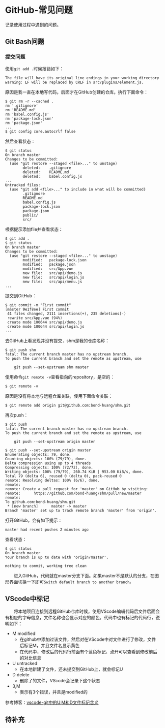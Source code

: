 # GitHub-常见问题
记录使用过程中遇到的问题。
## Git Bash问题
### 提交问题
使用`git add .`时候报错如下：
```
The file will have its original line endings in your working directory
warning: LF will be replaced by CRLF in src/plugins/element.js.
```
原因是我一直在本地写代码，后面才在GitHub创建的仓库，执行下面命令：
```
$ git rm -r --cached .
rm '.gitignore'
rm 'README.md'
rm 'babel.config.js'
rm 'package-lock.json'
rm 'package.json'
...
$ git config core.autocrlf false
```
然后查看状态：
```
$ git status
On branch master
Changes to be committed:
  (use "git restore --staged <file>..." to unstage)
        deleted:    .gitignore
        deleted:    README.md
        deleted:    babel.config.js
...
Untracked files:
  (use "git add <file>..." to include in what will be committed)
        .gitignore
        README.md
        babel.config.js
        package-lock.json
        package.json
        public/
        src/
```
根据提示添加file并查看状态：
```
$ git add .
$ git status
On branch master
Changes to be committed:
  (use "git restore --staged <file>..." to unstage)
        modified:   package-lock.json
        modified:   package.json
        modified:   src/App.vue
        new file:   src/api/demo.js
        new file:   src/api/login.js
        new file:   src/api/menu.js
...
```
提交到GitHub：
```
$ git commit -m "First commit"
[master 9e1f8ee] First commit
 41 files changed, 2111 insertions(+), 235 deletions(-)
 rewrite src/App.vue (94%)
 create mode 100644 src/api/demo.js
 create mode 100644 src/api/login.js
...
```
去GitHub上看发现并没有提交，shm是我的仓库名称：
```
$ git push shm
fatal: The current branch master has no upstream branch.
To push the current branch and set the remote as upstream, use

    git push --set-upstream shm master
```
使用命令`git remote -v`查看指向的repository，是空的：
```
$ git remote -v
```
原因是没有将本地与远程仓库关联，使用下面命令关联：
```
$ git remote add origin git@github.com:bond-huang/shm.git
```
再次push：
```
$ git push
fatal: The current branch master has no upstream branch.
To push the current branch and set the remote as upstream, use

    git push --set-upstream origin master

$ git push --set-upstream origin master
Enumerating objects: 79, done.
Counting objects: 100% (79/79), done.
Delta compression using up to 4 threads
Compressing objects: 100% (72/72), done.
Writing objects: 100% (79/79), 260.74 KiB | 953.00 KiB/s, done.
Total 79 (delta 6), reused 0 (delta 0), pack-reused 0
remote: Resolving deltas: 100% (6/6), done.
remote:
remote: Create a pull request for 'master' on GitHub by visiting:
remote:      https://github.com/bond-huang/shm/pull/new/master
remote:
To github.com:bond-huang/shm.git
 * [new branch]      master -> master
Branch 'master' set up to track remote branch 'master' from 'origin'.
```
打开GitHub，会有如下提示：
```
master had recent pushes 2 minutes ago 
```
查看状态：
```
$ git status
On branch master
Your branch is up to date with 'origin/master'.

nothing to commit, working tree clean
```
&#8195;&#8195;进入GitHub，代码就在master分支下面。如果master不是默认的分支，在图形界面切换一下即可`Switch default branch to another branch`。

## VScode中标记
&#8195;&#8195;将本地项目连接到远程GitHub仓库时候，使用VScode编辑代码后文件后面会有相应的字母信息，文件名称也会显示对应的颜色，代码中也有标记的代码行，说明如下：
- M modified
    - 在github中添加过该文件，然后对在VScode中对文件进行了修改，文件后标记M，并且文件名显示黄色
    - 在代码中，修改后的代码行前面有个蓝色标记，点开可以查看到修改前后的对比信息
- U untracked
    - 在本地新建了文件，还未提交到GitHub上，就会标记U
- D delete
    - 删除了的文件，VScode会记录下这个状态
- 3,M
    - 表示有3个错误，并且是modified的

参考博客：[vscode-git中的U,M和D文件标记含义](https://blog.csdn.net/qsj0606/article/details/114439860)
## 待补充
